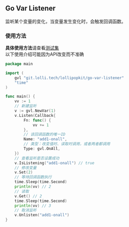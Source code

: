 ## Go Var Listener
监听某个变量的变化，当变量发生变化时，会触发回调函数。

### 使用方法
**具体使用方法**请查看[测试集](api_test.go)  
以下使用介绍可能因为API改变而不准确  
```go
package main

import (
	gvl "git.lolli.tech/lollipopkit/go-var-listener"
	"time"
)

func main() {
	vv := 1
	// 新建监听
	v := gvl.NewVar(1)
	v.Listen(Callback{
		Fn: func() {
			vv += 1
		},
		// 该回调函数的唯一ID
		Name: "add1-onall",
		// 类型：改变值时、读取时调用，或者两者都调用
		Type: gvl.OnAll,
	})
	// 查看监听是否设置成功
	v.IsListening("add1-onall") // true
	// 修改变量
	v.Set(2)
	// 等待回调函数执行
	time.Sleep(time.Second)
	println(vv) // 2
	// 读取
	v.Get() // 2
	time.Sleep(time.Second)
	println(vv) // 3
	// 取消监听
	v.Unlisten("add1-onall")
}

```